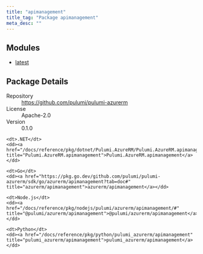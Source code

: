 ```yaml
---
title: "apimanagement"
title_tag: "Package apimanagement"
meta_desc: ""
---
```


<!-- WARNING: this file was generated by Pulumi Docs Generator. -->
<!-- Do not edit by hand unless you're certain you know what you are doing! -->



<h2 id="modules">Modules</h2>
<ul class="api">
    <li><a href="latest/" title="latest"><span class="symbol module"></span>latest</a></li>
</ul>

<h2 id="package-details">Package Details</h2>
<dl class="package-details">
	<dt>Repository</dt>
	<dd><a href="https://github.com/pulumi/pulumi-azurerm">https://github.com/pulumi/pulumi-azurerm</a></dd>
	<dt>License</dt>
	<dd>Apache-2.0</dd>
	<dt>Version</dt>
	<dd>0.1.0</dd>
</dl>



<dl class="tabular">

    <dt>.NET</dt>
    <dd><a href="/docs/reference/pkg/dotnet/Pulumi.AzureRM/Pulumi.AzureRM.apimanagement.html" title="Pulumi.AzureRM.apimanagement">Pulumi.AzureRM.apimanagement</a></dd>

    <dt>Go</dt>
    <dd><a href="https://pkg.go.dev/github.com/pulumi/pulumi-azurerm/sdk/go/azurerm/apimanagement?tab=doc#" title="azurerm/apimanagement">azurerm/apimanagement</a></dd>

    <dt>Node.js</dt>
    <dd><a href="/docs/reference/pkg/nodejs/pulumi/azurerm/apimanagement/#" title="@pulumi/azurerm/apimanagement">@pulumi/azurerm/apimanagement</a></dd>

    <dt>Python</dt>
    <dd><a href="/docs/reference/pkg/python/pulumi_azurerm/apimanagement" title="pulumi_azurerm/apimanagement">pulumi_azurerm/apimanagement</a></dd>

</dl>

